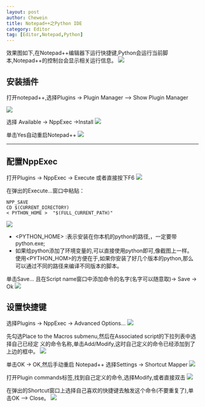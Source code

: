 ```yaml
---
layout: post
author: Chewein
title: Notepad++之Python IDE 
category: Editor
tag: [Editor,Notepad,Python] 
---
```



效果图如下,在Notepad++编辑器下运行快捷键,Python会运行当前脚本,Notepad++的控制台会显示相关运行信息。
![](./imag/1.png)

## 安装插件

打开notepad++,选择Plugins -> Plugin Manager –> Show Plugin Manager

![](./imag/2.png)

选择 Available -> NppExec ->Install
![](./imag/3.png)

单击Yes自动重启Notepad++
![](./imag/4.png)

-------------------------

## 配置NppExec

打开Plugins -> NppExec -> Execute 或者直接按下F6
![](./imag/5.png)

在弹出的Execute…窗口中粘贴：
```
NPP_SAVE
CD $(CURRENT_DIRECTORY)
< PYTHON_HOME >  "$(FULL_CURRENT_PATH)" 
```
![](./imag/6.png)
- <PYTHON_HOME> :表示安装在你本机的python的路径,，一定要带python.exe;
- 如果给python添加了环境变量的,可以直接使用python即可,像截图上一样。
使用<PYTHON_HOM>的方便在于,如果你安装了好几个版本的python,那么可以通过不同的路径来编译不同版本的脚本。

单击Save… 且在Script name窗口中添加命令的名字(名字可以随意取)-> Save -> Ok
![](./imag/7.png)

## 设置快捷键

选择Plugins -> NppExec -> Advanced Options…
![](./imag/8.png)

先勾选Place to the Macros submenu,然后在Associated script的下拉列表中选择自己已经定 义的命令名称,单击Add/Modify,这时自己定义的命令已经添加到了上边的框中。
![](./imag/9.png)

单击OK -> OK,然后手动重启 Notepad++
选择Settings -> Shortcut Mapper 
![](./imag/10.png)

打开Plugin commands标签,找到自己定义的命令,选择Modify,或者直接双击
![](./imag/11.png)

在弹出的Shortcut窗口上选择自己喜欢的快捷键去触发这个命令(不要重复了),单击OK –> Close。
![](./imag/12.png)